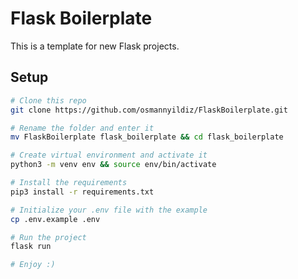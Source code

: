 # Flask Boilerplate

This is a template for new Flask projects.


## Setup

```bash
# Clone this repo
git clone https://github.com/osmannyildiz/FlaskBoilerplate.git

# Rename the folder and enter it
mv FlaskBoilerplate flask_boilerplate && cd flask_boilerplate

# Create virtual environment and activate it
python3 -m venv env && source env/bin/activate

# Install the requirements
pip3 install -r requirements.txt

# Initialize your .env file with the example
cp .env.example .env

# Run the project
flask run

# Enjoy :)
```

